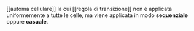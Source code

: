 [[automa cellulare]] la cui [[regola di transizione]] non è applicata uniformemente a tutte le celle, ma viene applicata in modo **sequenziale** oppure **casuale**.